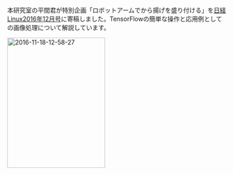 本研究室の平間君が特別企画「ロボットアームでから揚げを盛り付ける」を<a href="http://itpro.nikkeibp.co.jp/atcl/mag/14/236750/110700037/" target="_blank">日経Linux2016年12月号</a>に寄稿しました。TensorFlowの簡単な操作と応用例としての画像処理について解説しています。

<a href="https://lab.ueda.asia/wp-content/uploads/2016/11/2016-11-18-12.58.27-e1479441575180.jpg"><img class="size-medium wp-image-2269 aligncenter" src="https://lab.ueda.asia/wp-content/uploads/2016/11/2016-11-18-12.58.27-e1479441575180-225x300.jpg" alt="2016-11-18-12-58-27" width="225" height="300" /></a>
